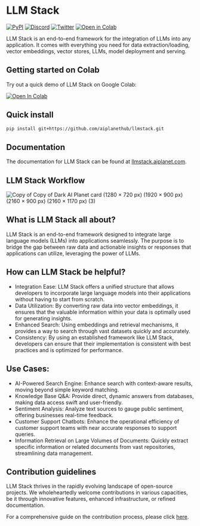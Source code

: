 # LLM Stack

[![PyPI](https://img.shields.io/pypi/v/llmstack)](https://pypi.org/project/llmstack/)
[![Discord](https://dcbadge.vercel.app/api/server/4aWV7He2QU?style=flat)](https://discord.gg/4aWV7He2QU)
[![Twitter](https://img.shields.io/twitter/follow/aiplanet4all)](https://twitter.com/aiplanet4all)
[![Open in Colab](https://camo.githubusercontent.com/84f0493939e0c4de4e6dbe113251b4bfb5353e57134ffd9fcab6b8714514d4d1/68747470733a2f2f636f6c61622e72657365617263682e676f6f676c652e636f6d2f6173736574732f636f6c61622d62616467652e737667)](https://colab.research.google.com/drive/1R-vnA0X5gTo_era8YChOvhFMVTVu7K-8?usp=sharing)

LLM Stack is an end-to-end framework for the integration of LLMs into any application. It comes with everything you need for data extraction/loading, vector embeddings, vector stores, LLMs, model deployment and serving.

## Getting started on Colab

Try out a quick demo of LLM Stack on Google Colab:

[![Open In Colab](https://colab.research.google.com/assets/colab-badge.svg)](https://colab.research.google.com/drive/1R-vnA0X5gTo_era8YChOvhFMVTVu7K-8?usp=sharing)

## Quick install

```bash
pip install git+https://github.com/aiplanethub/llmstack.git
```

## Documentation

The documentation for LLM Stack can be found at [llmstack.aiplanet.com](https://llmstack.aiplanet.com).

## LLM Stack Workflow
![Copy of Copy of Dark AI Planet card (1280 × 720 px) (1920 × 900 px) (2160 × 900 px) (2160 × 1170 px) (3)](https://github.com/aiplanethub/llmstack/assets/96718666/2ecba830-aebb-4b97-9edf-1ca4bb0c1545)


## What is LLM Stack all about?

LLM Stack is an end-to-end framework designed to integrate large language models (LLMs) into applications seamlessly. The purpose is to bridge the gap between raw data and actionable insights or responses that applications can utilize, leveraging the power of LLMs.

## How can LLM Stack be helpful?

- Integration Ease: LLM Stack offers a unified structure that allows developers to incorporate large language models into their applications without having to start from scratch.
- Data Utilization: By converting raw data into vector embeddings, it ensures that the valuable information within your data is optimally used for generating insights.
- Enhanced Search: Using embeddings and retrieval mechanisms, it provides a way to search through vast datasets quickly and accurately.
- Consistency: By using an established framework like LLM Stack, developers can ensure that their implementation is consistent with best practices and is optimized for performance.

## Use Cases:

- AI-Powered Search Engine: Enhance search with context-aware results, moving beyond simple keyword matching.
- Knowledge Base Q&A: Provide direct, dynamic answers from databases, making data access swift and user-friendly.
- Sentiment Analysis: Analyze text sources to gauge public sentiment, offering businesses real-time feedback.
- Customer Support Chatbots: Enhance the operational efficiency of customer support teams with near accurate responses to support queries.
- Information Retrieval on Large Volumes of Documents: Quickly extract specific information or related documents from vast repositories, streamlining data management.

## Contribution guidelines

LLM Stack thrives in the rapidly evolving landscape of open-source projects. We wholeheartedly welcome contributions in various capacities, be it through innovative features, enhanced infrastructure, or refined documentation.

For a comprehensive guide on the contribution process, please click [here](https://app.gitbook.com/o/-Mg1afEUq3HypLm46Vbq/s/fWJ1RLdoXjMtPiYoXUMB/getting-started/installation).
